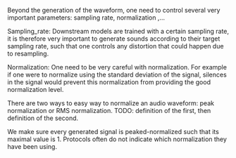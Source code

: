 Beyond the generation of the waveform, one need to control several very important parameters:
sampling rate, normalization ,...

Sampling_rate:
Downstream models are trained with a certain sampling rate,
it is therefore very important to generate sounds according to their target sampling rate, 
such that one controls any distortion that could happen due to resampling.

Normalization:
One need to be very careful with normalization. For example if one were to normalize using the standard deviation of the signal,
silences in the signal would prevent this normalization from providing the good normalization level.

There are two ways to easy way to normalize an audio waveform: peak normalization or RMS normalization.
TODO: definition of the first, then definition of the second.

We make sure every generated signal is peaked-normalized such that its maximal value is 1.
Protocols often do not indicate which normalization they have been using.